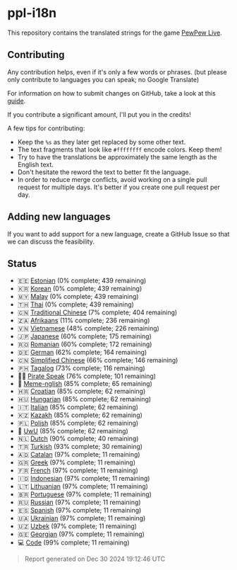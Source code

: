 [//]: # "This file is automatically generated by generate_readme.py"

# ppl-i18n

This repository contains the translated strings for the game [PewPew Live](https://pewpew.live).

## Contributing

Any contribution helps, even if it's only a few words or phrases.
(but please only contribute to languages you can speak; no Google Translate)

For information on how to submit changes on GitHub, take a look at this [guide](https://docs.github.com/en/free-pro-team@latest/github/managing-files-in-a-repository/editing-files-in-another-users-repository).

If you contribute a significant amount, I'll put you in the credits!

A few tips for contributing:

* Keep the `%s` as they later get replaced by some other text.
* The text fragments that look like `#ffffffff` encode colors. Keep them!
* Try to have the translations be approximately the same length as the English text.
* Don't hesitate the reword the text to better fit the language.
* In order to reduce merge conflicts, avoid working on a single pull request for multiple days. It's better if you create one pull request per day.

## Adding new languages

If you want to add support for a new language, create a GitHub Issue so that we can discuss
the feasibility.

## Status

* 🇪🇪 [Estonian](/translations/est.po) (0% complete; 439 remaining)
* 🇰🇷 [Korean](/translations/kor.po) (0% complete; 439 remaining)
* 🇲🇾 [Malay](/translations/msa.po) (0% complete; 439 remaining)
* 🇹🇭 [Thai](/translations/tha.po) (0% complete; 439 remaining)
* 🇨🇳 [Traditional Chinese](/translations/cht.po) (7% complete; 404 remaining)
* 🇿🇦 [Afrikaans](/translations/afr.po) (11% complete; 236 remaining)
* 🇻🇳 [Vietnamese](/translations/vie.po) (48% complete; 226 remaining)
* 🇯🇵 [Japanese](/translations/jpn.po) (60% complete; 175 remaining)
* 🇷🇴 [Romanian](/translations/ron.po) (60% complete; 172 remaining)
* 🇩🇪 [German](/translations/deu.po) (62% complete; 164 remaining)
* 🇨🇳 [Simplified Chinese](/translations/chs.po) (66% complete; 146 remaining)
* 🇵🇭 [Tagalog](/translations/tgl.po) (73% complete; 116 remaining)
* 🏴‍☠️ [Pirate Speak](/translations/pirate.po) (76% complete; 101 remaining)
* 🐸 [Meme-nglish](/translations/meme.po) (85% complete; 65 remaining)
* 🇭🇷 [Croatian](/translations/hrv.po) (85% complete; 62 remaining)
* 🇭🇺 [Hungarian](/translations/hun.po) (85% complete; 62 remaining)
* 🇮🇹 [Italian](/translations/ita.po) (85% complete; 62 remaining)
* 🇰🇿 [Kazakh](/translations/kaz.po) (85% complete; 62 remaining)
* 🇵🇱 [Polish](/translations/pol.po) (85% complete; 62 remaining)
* 🥰 [UwU](/translations/uwu.po) (85% complete; 62 remaining)
* 🇳🇱 [Dutch](/translations/nld.po) (90% complete; 40 remaining)
* 🇹🇷 [Turkish](/translations/tur.po) (93% complete; 30 remaining)
* 🇦🇩 [Catalan](/translations/cat.po) (97% complete; 11 remaining)
* 🇬🇷 [Greek](/translations/ell.po) (97% complete; 11 remaining)
* 🇫🇷 [French](/translations/fra.po) (97% complete; 11 remaining)
* 🇮🇩 [Indonesian](/translations/ind.po) (97% complete; 11 remaining)
* 🇱🇹 [Lithuanian](/translations/lit.po) (97% complete; 11 remaining)
* 🇧🇷 [Portuguese](/translations/por.po) (97% complete; 11 remaining)
* 🇷🇺 [Russian](/translations/rus.po) (97% complete; 11 remaining)
* 🇪🇸 [Spanish](/translations/spa.po) (97% complete; 11 remaining)
* 🇺🇦 [Ukrainian](/translations/ukr.po) (97% complete; 11 remaining)
* 🇺🇿 [Uzbek](/translations/uzb.po) (97% complete; 11 remaining)
* 🇬🇪 [Georgian](/translations/kat.po) (97% complete; 11 remaining)
* 💻 [Code](/translations/code.po) (99% complete; 11 remaining)

> Report generated on Dec 30 2024 19:12:46 UTC
